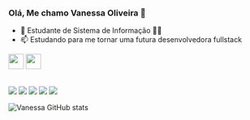 ### Olá, Me chamo Vanessa Oliveira 🦋
- 🔭 Estudante de Sistema de Informação 👩‍🎓
- 📫 Estudando para me tornar uma futura desenvolvedora fullstack

<img src=https://github.com/TheDudeThatCode/TheDudeThatCode/blob/master/Assets/Earth.gif width="30"> <img src=https://raw.githubusercontent.com/TheDudeThatCode/TheDudeThatCode/master/Assets/Developer.gif width="30">




<div style="dysplay: inline_block"><br>
 <img src ="https://img.shields.io/badge/Windows-0078D6?style=for-the-badge&logo=windows&logoColor=white">
<img src ="https://img.shields.io/badge/HTML-239120?style=for-the-badge&logo=html5&logoColor=white">
<img src ="https://img.shields.io/badge/CSS-239120?&style=for-the-badge&logo=css3&logoColor=white">
<img src ="https://img.shields.io/badge/JavaScript-323330?style=for-the-badge&logo=javascript&logoColor=F7DF1E">
<img src ="https://img.shields.io/badge/Java-ED8B00?style=for-the-badge&logo=java&logoColor=white">


![Vanessa GitHub stats](https://github-readme-stats.vercel.app/api?username=vanessaoliveiraz&theme=midnight-purple)
 

 
 




